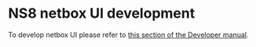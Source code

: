 # NS8 netbox UI development

To develop netbox UI please refer to [this section of the Developer manual](https://nethserver.github.io/ns8-core/ui/modules/#module-ui-development).
